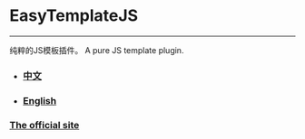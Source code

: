# EasyTemplateJS
--------------

纯粹的JS模板插件。
A pure JS template plugin.

- ### [中文](readme-zh.md "中文手册") 


- ### [English](readme-en.md "English manual") 



### [The official site](http://www.lightfeel.com/easy/easytemplate/index.jsp 'EasyTemplateJS official site home page')


